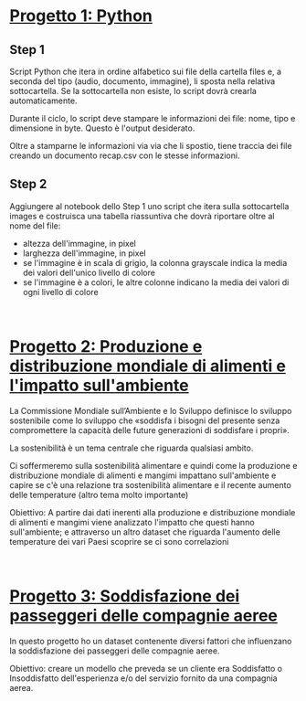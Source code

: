 # [Progetto 1: Python](https://github.com/micheledeiulio/Python)
## Step 1
Script Python che itera in ordine alfabetico sui file della cartella files e, a seconda del tipo (audio, documento, immagine), li sposta nella relativa sottocartella. Se la sottocartella non esiste, lo script dovrà crearla automaticamente.

Durante il ciclo, lo script deve stampare le informazioni dei file: nome, tipo e dimensione in byte. Questo è l'output desiderato.

Oltre a stamparne le informazioni via via che li spostio, tiene traccia dei file creando un documento recap.csv con le stesse informazioni.

## Step 2
Aggiungere al notebook dello Step 1 uno script che itera sulla sottocartella images e costruisca una tabella riassuntiva che dovrà riportare oltre al nome del file:

- altezza dell'immagine, in pixel
- larghezza dell'immagine, in pixel
- se l'immagine è in scala di grigio, la colonna grayscale indica la media dei valori dell'unico livello di colore
- se l'immagine è a colori, le altre colonne indicano la media dei valori di ogni livello di colore

<br>

# [Progetto 2: Produzione e distribuzione mondiale di alimenti e l'impatto sull'ambiente](https://github.com/micheledeiulio/Data-Manipolation-and-Visualization)
La Commissione Mondiale sull’Ambiente e lo Sviluppo definisce lo sviluppo sostenibile come lo sviluppo che «soddisfa i bisogni del presente senza compromettere la capacità delle future generazioni di soddisfare i propri».

La sostenibilità è un tema centrale che riguarda qualsiasi ambito.

Ci soffermeremo sulla sostenibilità alimentare e quindi come la produzione e distribuzione mondiale di alimenti e mangimi impattano sull'ambiente e capire se c'è una relazione tra sostenibilità alimentare e il recente aumento delle temperature (altro tema molto importante)

Obiettivo: A partire dai dati inerenti alla produzione e distribuzione mondiale di alimenti e mangimi viene analizzato l'impatto che questi hanno sull'ambiente; e attraverso un altro dataset che riguarda l'aumento delle temperature dei vari Paesi scoprire se ci sono correlazioni

<br>

# [Progetto 3: Soddisfazione dei passeggeri delle compagnie aeree](https://github.com/micheledeiulio/Progetto-Finale-Data-Science)

In questo progetto ho un dataset contenente diversi fattori che influenzano la soddisfazione dei passeggeri delle compagnie aeree.

Obiettivo: creare un modello che preveda se un cliente era Soddisfatto o Insoddisfatto dell'esperienza e/o del servizio fornito da una compagnia aerea.
